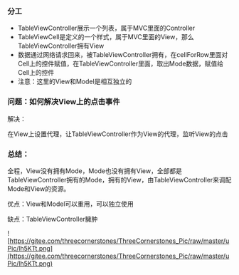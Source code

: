 ### 分工

- TableViewController展示一个列表，属于MVC里面的Controller
- TableViewCell是定义的一个样式，属于MVC里面的View，那么TableViewController拥有View
- 数据通过网络请求回来，被TableViewController拥有，在cellForRow里面对Cell上的控件赋值，在TableViewController里面，取出Mode数据，赋值给Cell上的控件
- 注意：这里的View和Model是相互独立的

### 问题：如何解决View上的点击事件

解决：

在View上设置代理，让TableViewController作为View的代理，监听View的点击

### 总结：

全程，View没有拥有Mode，Mode也没有拥有View，全部都是TableViewController拥有的Mode，拥有的View，由TableViewController来调配Mode和View的资源。

优点：View和Model可以重用，可以独立使用

缺点：TableViewController臃肿

![https://gitee.com/threecornerstones/ThreeCornerstones_Pic/raw/master/uPic/lh5KTt.png](https://gitee.com/threecornerstones/ThreeCornerstones_Pic/raw/master/uPic/lh5KTt.png)